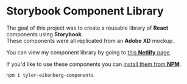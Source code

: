
# Storybook Component Library

The goal of this project was to create a reusable library of __React__ components using __Storybook__.  
These components were all replicated from an __Adobe XD__ mockup.  

You can view my component library by going to [this __Netlify__ page](https://stupefied-wescoff-981e2b.netlify.com/?path=/story/button--primary).


If you'd like to use these components you can [install them from __NPM__](https://www.npmjs.com/package/tyler-eikenberg-components).

```
npm i tyler-eikenberg-components
```
